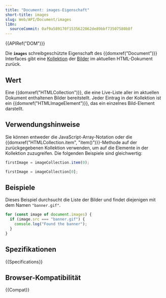 ```yaml
---
title: "Document: images-Eigenschaft"
short-title: images
slug: Web/API/Document/images
l10n:
  sourceCommit: 0af9a589170f1535622062de89bbf73507580b8f
---
```


{{APIRef("DOM")}}

Die **`images`** schreibgeschützte Eigenschaft des {{domxref("Document")}} Interfaces gibt eine [Kollektion](/de/docs/Web/API/HTMLCollection) der [Bilder](/de/docs/Web/API/HTMLImageElement) im aktuellen HTML-Dokument zurück.

## Wert

Eine {{domxref("HTMLCollection")}}, die eine Live-Liste aller im aktuellen Dokument enthaltenen Bilder bereitstellt.
Jeder Eintrag in der Kollektion ist ein {{domxref("HTMLImageElement")}}, das ein einzelnes Bild-Element darstellt.

## Verwendungshinweise

Sie können entweder die JavaScript-Array-Notation oder die {{domxref("HTMLCollection.item", "item()")}}-Methode auf der zurückgegebenen Kollektion verwenden, um auf die Elemente in der Kollektion zuzugreifen.
Die folgenden Beispiele sind gleichwertig:

```js
firstImage = imageCollection.item(0);

firstImage = imageCollection[0];
```

## Beispiele

Dieses Beispiel durchsucht die Liste der Bilder und findet diejenigen mit dem Namen `"banner.gif"`.

```js
for (const image of document.images) {
  if (image.src === "banner.gif") {
    console.log("Found the banner");
  }
}
```

## Spezifikationen

{{Specifications}}

## Browser-Kompatibilität

{{Compat}}
